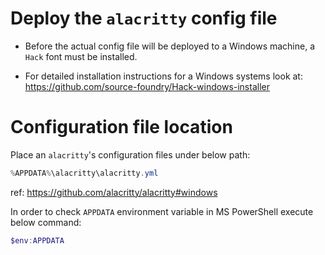 # Deploy the `alacritty` config file
- Before the actual config file will be deployed to a Windows machine, a
`Hack` font must be installed.

- For detailed installation instructions for a Windows systems look at:
https://github.com/source-foundry/Hack-windows-installer

# Configuration file location
Place an `alacritty`'s configuration files under below path:

```powershell
%APPDATA%\alacritty\alacritty.yml
```
ref: https://github.com/alacritty/alacritty#windows

In order to check `APPDATA` environment variable in MS PowerShell
execute below command:

```powershell
$env:APPDATA
```
